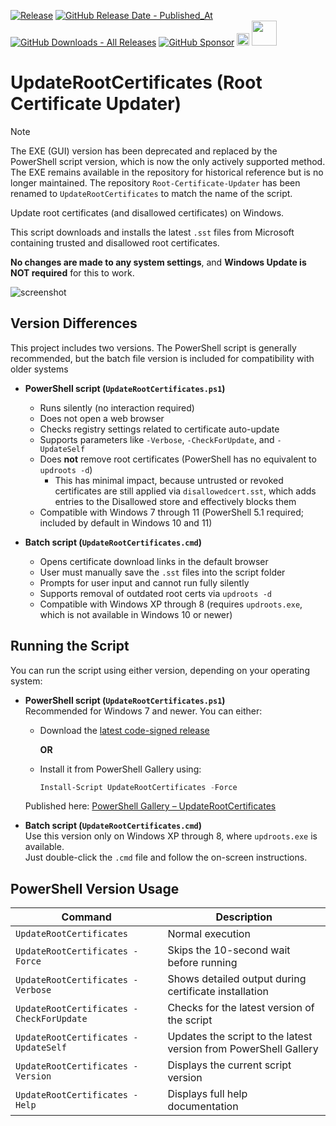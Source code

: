 [![Release](https://img.shields.io/github/v/release/asheroto/Root-Certificate-Updater)](https://github.com/asheroto/Root-Certificate-Updater/releases)
[![GitHub Release Date - Published_At](https://img.shields.io/github/release-date/asheroto/Root-Certificate-Updater)](https://github.com/asheroto/Root-Certificate-Updater/releases)
[![GitHub Downloads - All Releases](https://img.shields.io/github/downloads/asheroto/Root-Certificate-Updater/total)](https://github.com/asheroto/Root-Certificate-Updater/releases)
[![GitHub Sponsor](https://img.shields.io/github/sponsors/asheroto?label=Sponsor&logo=GitHub)](https://github.com/sponsors/asheroto?frequency=one-time&sponsor=asheroto)
<a href="https://ko-fi.com/asheroto"><img src="https://ko-fi.com/img/githubbutton_sm.svg" alt="Ko-Fi Button" height="20px"></a>
<a href="https://www.buymeacoffee.com/asheroto"><img src="https://img.buymeacoffee.com/button-api/?text=Buy me a coffee&emoji=&slug=Root-Certificate-Updater&button_colour=FFDD00&font_colour=000000&font_family=Lato&outline_colour=000000&coffee_colour=ffffff)" height="40px"></a>

# UpdateRootCertificates (Root Certificate Updater)

> [!NOTE]
> The EXE (GUI) version has been deprecated and replaced by the PowerShell script version, which is now the only actively supported method. The EXE remains available in the repository for historical reference but is no longer maintained. The repository `Root-Certificate-Updater` has been renamed to `UpdateRootCertificates` to match the name of the script.

Update root certificates (and disallowed certificates) on Windows.

This script downloads and installs the latest `.sst` files from Microsoft containing trusted and disallowed root certificates.

**No changes are made to any system settings**, and **Windows Update is NOT required** for this to work.

![screenshot](https://github.com/user-attachments/assets/7c7cdd5b-fe76-47e5-8895-33126dc33b3a)

## Version Differences

This project includes two versions. The PowerShell script is generally recommended, but the batch file version is included for compatibility with older systems 

- **PowerShell script (`UpdateRootCertificates.ps1`)**  
  - Runs silently (no interaction required)
  - Does not open a web browser  
  - Checks registry settings related to certificate auto-update  
  - Supports parameters like `-Verbose`, `-CheckForUpdate`, and `-UpdateSelf`  
  - Does **not** remove root certificates (PowerShell has no equivalent to `updroots -d`)  
    - This has minimal impact, because untrusted or revoked certificates are still applied via `disallowedcert.sst`, which adds entries to the Disallowed store and effectively blocks them
  - Compatible with Windows 7 through 11 (PowerShell 5.1 required; included by default in Windows 10 and 11)

- **Batch script (`UpdateRootCertificates.cmd`)**  
  - Opens certificate download links in the default browser  
  - User must manually save the `.sst` files into the script folder  
  - Prompts for user input and cannot run fully silently  
  - Supports removal of outdated root certs via `updroots -d`  
  - Compatible with Windows XP through 8 (requires `updroots.exe`, which is not available in Windows 10 or newer)

## Running the Script

You can run the script using either version, depending on your operating system:

- **PowerShell script (`UpdateRootCertificates.ps1`)**  
  Recommended for Windows 7 and newer. You can either:
  
  - Download the [latest code-signed release](https://github.com/asheroto/Root-Certificate-Updater/releases/latest/download/UpdateRootCertificates.ps1)

    **OR**

  - Install it from PowerShell Gallery using:
  
    ```powershell
    Install-Script UpdateRootCertificates -Force
    ```

  Published here: [PowerShell Gallery – UpdateRootCertificates](https://www.powershellgallery.com/packages/UpdateRootCertificates)

- **Batch script (`UpdateRootCertificates.cmd`)**  
  Use this version only on Windows XP through 8, where `updroots.exe` is available.  
  Just double-click the `.cmd` file and follow the on-screen instructions.

## PowerShell Version Usage

| Command                                  | Description                                                      |
| ---------------------------------------- | ---------------------------------------------------------------- |
| `UpdateRootCertificates`                 | Normal execution                                                 |
| `UpdateRootCertificates -Force`          | Skips the 10-second wait before running                          |
| `UpdateRootCertificates -Verbose`        | Shows detailed output during certificate installation            |
| `UpdateRootCertificates -CheckForUpdate` | Checks for the latest version of the script                      |
| `UpdateRootCertificates -UpdateSelf`     | Updates the script to the latest version from PowerShell Gallery |
| `UpdateRootCertificates -Version`        | Displays the current script version                              |
| `UpdateRootCertificates -Help`           | Displays full help documentation                                 |